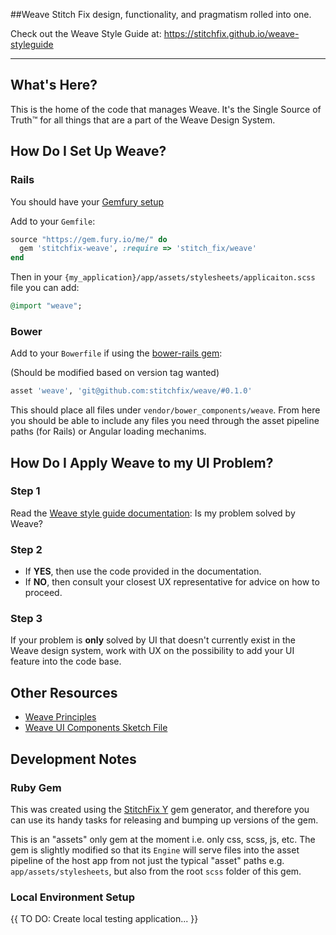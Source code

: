 ##Weave
Stitch Fix design, functionality, and pragmatism rolled into one.

Check out the Weave Style Guide at:
<https://stitchfix.github.io/weave-styleguide>

-----

## What's Here?
This is the home of the code that manages Weave. It's the Single Source of Truth™ for all things that are a part of the Weave Design System.

## How Do I Set Up Weave?
### Rails
You should have your [Gemfury setup](https://github.com/stitchfix/eng-wiki/blob/master/onboarding/local_development_setup.md#set-up-gemfury-access)

Add to your `Gemfile`:

```ruby
source "https://gem.fury.io/me/" do
  gem 'stitchfix-weave', :require => 'stitch_fix/weave'
end
```
Then in your `{my_application}/app/assets/stylesheets/applicaiton.scss` file you can add:
```ruby
@import "weave";
```

### Bower
Add to your `Bowerfile` if using the [bower-rails gem](https://github.com/rharriso/bower-rails):

(Should be modified based on version tag wanted)
```ruby
asset 'weave', 'git@github.com:stitchfix/weave/#0.1.0'
```

This should place all files under `vendor/bower_components/weave`. From here you should be able to include any files you need through the asset pipeline paths (for Rails) or Angular loading mechanims.

## How Do I Apply Weave to my UI Problem?
### Step 1
Read the [Weave style guide documentation](https://github.com/stitchfix/weave-styleguide): Is my problem solved by Weave?

### Step 2
- If **YES**, then use the code provided in the documentation.
- If **NO**, then consult your closest UX representative for advice on how to proceed.

### Step 3
If your problem is **only** solved by UI that doesn't currently exist in the Weave design system, work with UX on the possibility to add your UI feature into the code base.

## Other Resources
- [Weave Principles](https://stitchfix.github.io/weave-styleguide/why-styleguides/)
- [Weave UI Components Sketch File](https://stitchfix.box.com/s/7cf12z8ceultnklbkubwbrbzfk40jjgv)

## Development Notes
### Ruby Gem
This was created using the [StitchFix Y](https://github.com/stitchfix/y) gem generator, and therefore you can use its handy tasks for releasing and bumping up versions of the gem.

This is an "assets" only gem at the moment i.e. only css, scss, js, etc. The gem is slightly modified so that its `Engine` will serve files into the asset pipeline of the host app from not just the typical "asset" paths e.g. `app/assets/stylesheets`, but also from the root `scss` folder of this gem.


### Local Environment Setup

{{ TO DO: Create local testing application... }}
